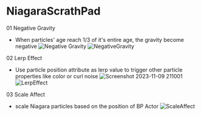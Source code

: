 # NiagaraScrathPad
 
01 Negative Gravity
- When particles' age reach 1/3 of it's entire age, the gravity become negative 
![Negative Gravity](https://github.com/TimChen1383/NiagaraScrathPad/assets/37008451/69e354ed-dd11-4d9e-8862-923f5a2b2459)
![NegativeGravity](https://github.com/TimChen1383/NiagaraScrathPad/assets/37008451/029542fd-abb7-441c-9088-0f8579c79f9b)

02 Lerp Effect
- Use particle position attribute as lerp value to trigger other particle properties like color or curl noise
![Screenshot 2023-11-09 211001](https://github.com/TimChen1383/NiagaraScrathPad/assets/37008451/e5fa5d9d-b4f3-45db-9af8-86a54a223f2e)
![LerpEffect](https://github.com/TimChen1383/NiagaraScrathPad/assets/37008451/73ba6553-7a03-424e-ba4f-5c474f24c047)

03 Scale Affect
- scale Niagara particles based on the position of BP Actor
  ![ScaleAffect](https://github.com/TimChen1383/NiagaraScrathPad/assets/37008451/e69bb3a4-c444-481c-bc4f-6566c8b80ddf)
